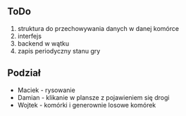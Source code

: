 ## ToDo
1. struktura do przechowywania danych w danej komórce
2. interfejs
3. backend w wątku
4. zapis periodyczny stanu gry

## Podział
* Maciek - rysowanie
* Damian - klikanie w plansze z pojawieniem się drogi
* Wojtek - komórki i generownie losowe komórek
